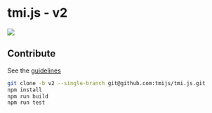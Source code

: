 # tmi.js - v2

![](https://i.imgur.com/r1N7y1c.png)

## Contribute

See the [guidelines](CONTRIBUTING.md)

```bash
git clone -b v2 --single-branch git@github.com:tmijs/tmi.js.git
npm install
npm run build
npm run test
```